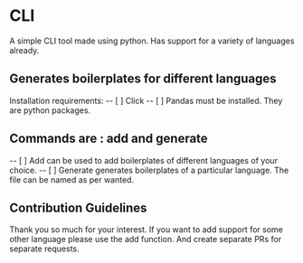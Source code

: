 # CLI
A simple CLI tool made using python. Has support for a variety of languages already.

## Generates boilerplates for different languages

Installation requirements:
-- [ ] Click
-- [ ] Pandas
must be installed. They are python packages.

## Commands are : add and generate
-- [ ] Add can be used to add boilerplates of different languages of your choice.
-- [ ] Generate generates boilerplates of a particular language. The file can be named as per wanted.

## Contribution Guidelines
Thank you so much for your interest. If you want to add support for some other language please use the add function.
And create separate PRs for separate requests.
